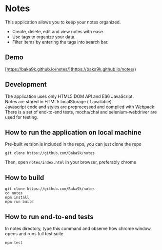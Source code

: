# Notes
This application allows you to keep your notes organized.  
* Create, delete, edit and view notes with ease.  
* Use tags to organize your data.  
* Filter items by entering the tags into search bar.  

## Demo
[https://baka9k.github.io/notes/](https://baka9k.github.io/notes/)

## Development
The application uses only HTML5 DOM API and ES6 JavaScript.    
Notes are stored in HTML5 localStorage (if available).  
Javascript code and styles are preprocessed and compiled with Webpack.  
There is a set of end-to-end tests, mocha/chai and selenium-webdriver are used for testing.  

## How to run the application on local machine
Pre-built version is included in the repo, you can just clone the repo
```
git clone https://github.com/Baka9k/notes
```
Then, open `notes/index.html` in your browser, preferably chrome  

## How to build
```
git clone https://github.com/Baka9k/notes
cd notes
npm install 
npm run build
```

## How to run end-to-end tests
In notes directory, type this command and observe how chrome window opens and runs full test suite
```
npm test
```
